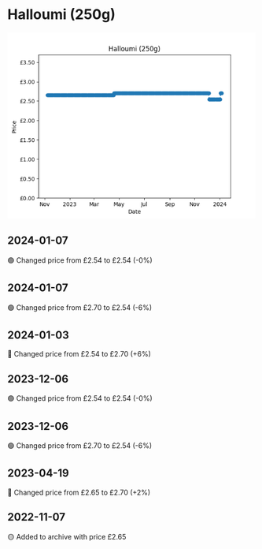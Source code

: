 # Halloumi (250g)
![](charts/product-65186011.png)
## 2024-01-07
🟢 Changed price from £2.54 to £2.54 (-0%)
## 2024-01-07
🟢 Changed price from £2.70 to £2.54 (-6%)
## 2024-01-03
🔴 Changed price from £2.54 to £2.70 (+6%)
## 2023-12-06
🟢 Changed price from £2.54 to £2.54 (-0%)
## 2023-12-06
🟢 Changed price from £2.70 to £2.54 (-6%)
## 2023-04-19
🔴 Changed price from £2.65 to £2.70 (+2%)
## 2022-11-07
🟡 Added to archive with price £2.65